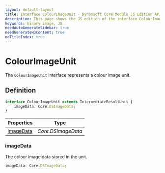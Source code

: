 ```yaml
---
layout: default-layout
title: Interface ColourImageUnit - Dynamsoft Core Module JS Edition API Reference
description: This page shows the JS edition of the interface ColourImageUnit in Dynamsoft Core Module.
keywords: binary image, JS
needAutoGenerateSidebar: true
needGenerateH3Content: true
noTitleIndex: true
---
```


# ColourImageUnit

The `ColourImageUnit` interface represents a colour image unit.

## Definition

```typescript
interface ColourImageUnit extends IntermediateResultUnit {
    imageData: Core.DSImageData;
}
```

| Properties               | Type |
|----------------------|-------------|
| [imageData](#imagedata) | *Core.DSImageData* |

### imageData

The colour image data stored in the unit.

```typescript
imageData: Core.DSImageData;
```